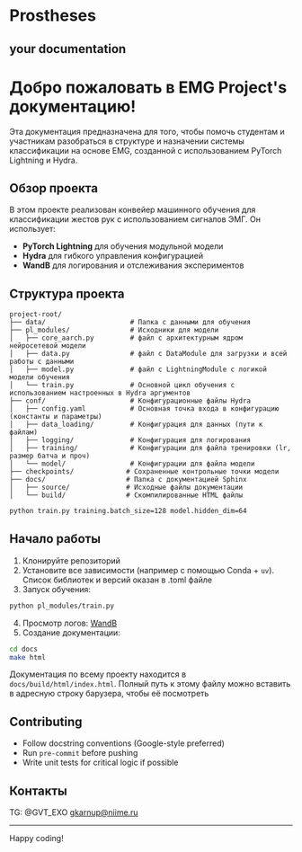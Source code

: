 # Prostheses

## your documentation
# Добро пожаловать в EMG Project's документацию!

Эта документация предназначена для того, чтобы помочь студентам и участникам разобраться в структуре и назначении системы классификации на основе EMG, созданной с использованием PyTorch Lightning и Hydra.

## Обзор проекта

В этом проекте реализован конвейер машинного обучения для классификации жестов рук с использованием сигналов ЭМГ. Он использует:

- **PyTorch Lightning** для обучения модульной модели
- **Hydra** для гибкого управления конфигурацией
- **WandB** для логирования и отслеживания экспериментов

## Структура проекта

```
project-root/
├── data/                     # Папка с данными для обучения
├── pl_modules/               # Исходники для модели
│   ├── core_aarch.py         # файл с архитектурным ядром нейросетевой модели
│   ├── data.py               # файл с DataModule для загрузки и всей работы с данными
│   ├── model.py              # файл с LightningModule с логикой модели обучения
│   └── train.py              # Основной цикл обучения с использованием настроенных в Hydra аргументов
├── conf/                     # Конфигурационные файлы Hydra
│   ├── config.yaml           # Основная точка входа в конфигурацию (константы и параметры)
│   ├── data_loading/         # Конфигурация для данных (пути к файлам)
│   ├── logging/              # Конфигурация для логирования
│   ├── training/             # Конфигурации для файла тренировки (lr, размер батча и проч)
│   └── model/                # Конфигурации для файла модели
├── checkpoints/             # Сохраненные контрольные точки модели
├── docs/                    # Папка с документацией Sphinx
│   ├── source/              # Исходные файлы документации
│   └── build/               # Скомпилированные HTML файлы
```

```bash
python train.py training.batch_size=128 model.hidden_dim=64
```

## Начало работы

1. Клонируйте репозиторий
2. Установите все зависимости (например с помощью Conda + `uv`). Список библиотек и версий оказан в .toml файле
3. Запуск обучения:

```bash
python pl_modules/train.py
```

4. Просмотр логов: [WandB](https://wandb.ai)
5. Создание документации:

```bash
cd docs
make html
```

Документация по всему проекту находится в `docs/build/html/index.html`. Полный путь к этому файлу можно вставить в адресную строку барузера, чтобы её посмотреть

## Contributing

- Follow docstring conventions (Google-style preferred)
- Run `pre-commit` before pushing
- Write unit tests for critical logic if possible

## Контакты
TG: @GVT_EXO
gkarnup@niime.ru

---

Happy coding!

